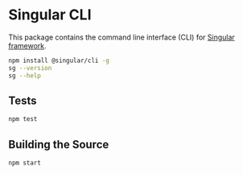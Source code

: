 # Singular CLI

This package contains the command line interface (CLI) for [Singular framework](https://singularframework.com).

```bash
npm install @singular/cli -g
sg --version
sg --help
```

## Tests

```bash
npm test
```

## Building the Source

```bash
npm start
```
